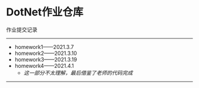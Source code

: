 # DotNet作业仓库

作业提交记录

----

- homework1——2021.3.7
- homework2——2021.3.10
- homework3——2021.3.19
- homework4——2021.4.1
  - *这一部分不太理解，最后借鉴了老师的代码完成*

----

